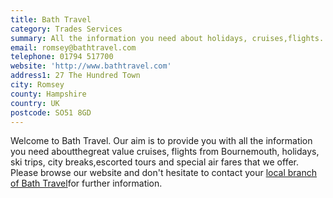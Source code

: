 ```yaml
---
title: Bath Travel
category: Trades Services
summary: All the information you need about holidays, cruises,flights...
email: romsey@bathtravel.com
telephone: 01794 517700
website: 'http://www.bathtravel.com'
address1: 27 The Hundred Town
city: Romsey
county: Hampshire
country: UK
postcode: SO51 8GD
---
```

Welcome to Bath Travel. Our aim is to provide you with all the information you need aboutthegreat value cruises, flights from Bournemouth, holidays, ski trips, city breaks,escorted tours and special air fares that we offer. Please browse our website and don't hesitate to contact your [local branch of Bath Travel]("http:/www.bathtravel.co.uk/branches.php?branch=242&x=11&y=8")for further information.
